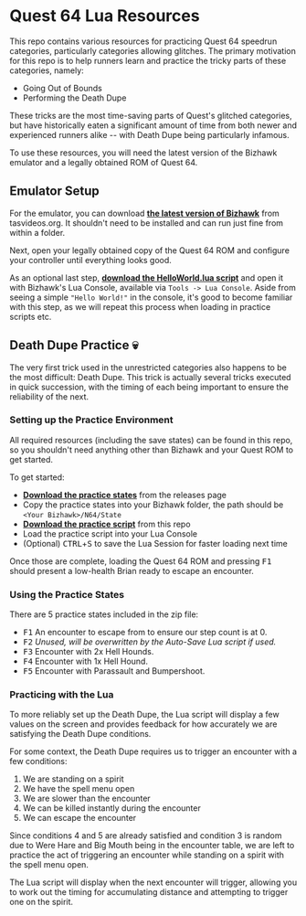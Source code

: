 # Quest 64 Lua Resources
This repo contains various resources for practicing Quest 64 speedrun categories, particularly categories allowing glitches.  The primary motivation for this repo is to help runners learn and practice the tricky parts of these categories, namely: 

- Going Out of Bounds
- Performing the Death Dupe

These tricks are the most time-saving parts of Quest's glitched categories, but have historically eaten a significant amount of time from both newer and experienced runners alike -- with Death Dupe being particularly infamous. 

To use these resources, you will need the latest version of the Bizhawk emulator and a legally obtained ROM of Quest 64.

## Emulator Setup

For the emulator, you can download **[the latest version of Bizhawk](https://tasvideos.org/BizHawk/ReleaseHistory#Bizhawk28)** from tasvideos.org.  It shouldn't need to be installed and can run just fine from within a folder.

Next, open your legally obtained copy of the Quest 64 ROM and configure your controller until everything looks good.  

As an optional last step, **[download the HelloWorld.lua script](https://raw.githubusercontent.com/vbhayden/Quest-64-Lua-Resources/master/HelloWorld.lua)** and open it with Bizhawk's Lua Console, available via `Tools -> Lua Console`.  Aside from seeing a simple `"Hello World!"` in the console, it's good to become familiar with this step, as we will repeat this process when loading in practice scripts etc.

## Death Dupe Practice 💀

The very first trick used in the unrestricted categories also happens to be the most difficult: Death Dupe.  This trick is actually several tricks executed in quick succession, with the timing of each being important to ensure the reliability of the next.

### Setting up the Practice Environment
All required resources (including the save states) can be found in this repo, so you shouldn't need anything other than Bizhawk and your Quest ROM to get started.

To get started:
- **[Download the practice states](https://github.com/vbhayden/Quest-64-Lua-Resources/releases/tag/v0.1)** from the releases page
- Copy the practice states into your Bizhawk folder, the path should be `<Your Bizhawk>/N64/State`
- **[Download the practice script](https://raw.githubusercontent.com/vbhayden/Quest-64-Lua-Resources/master/lua/Quest64_DeathDupePractice.lua)** from this repo
- Load the practice script into your Lua Console
- (Optional) <kbd>CTRL</kbd>+<kbd>S</kbd> to save the Lua Session for faster loading next time

Once those are complete, loading the Quest 64 ROM and pressing <kbd>F1</kbd> should present a low-health Brian ready to escape an encounter.

### Using the Practice States

There are 5 practice states included in the zip file:
- <kbd>F1</kbd> An encounter to escape from to ensure our step count is at 0.
- <kbd>F2</kbd> *Unused, will be overwritten by the Auto-Save Lua script if used.*
- <kbd>F3</kbd> Encounter with 2x Hell Hounds.
- <kbd>F4</kbd> Encounter with 1x Hell Hound.
- <kbd>F5</kbd> Encounter with Parassault and Bumpershoot.

### Practicing with the Lua

To more reliably set up the Death Dupe, the Lua script will display a few values on the screen and provides feedback for how accurately we are satisfying the Death Dupe conditions.  

For some context, the Death Dupe requires us to trigger an encounter with a few conditions:
1. We are standing on a spirit
2. We have the spell menu open
3. We are slower than the encounter
4. We can be killed instantly during the encounter
5. We can escape the encounter

Since conditions 4 and 5 are already satisfied and condition 3 is random due to Were Hare and Big Mouth being in the encounter table, we are left to practice the act of triggering an encounter while standing on a spirit with the spell menu open.

The Lua script will display when the next encounter will trigger, allowing you to work out the timing for accumulating distance and attempting to trigger one on the spirit.
